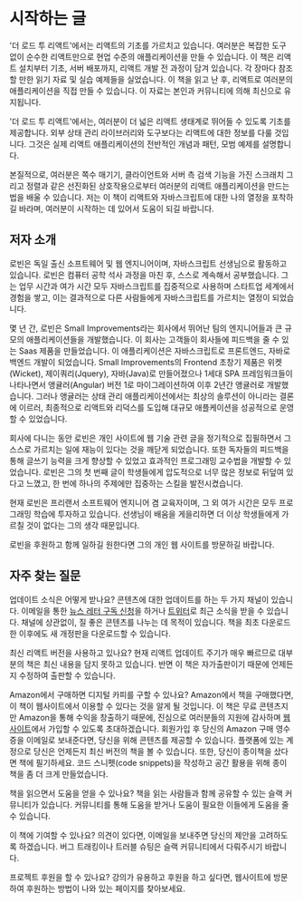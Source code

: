 # 시작하는 글

'더 로드 투 리액트'에서는 리액트의 기초를 가르치고 있습니다. 여러분은 복잡한 도구 없이 순수한 리액트만으로 현업 수준의 애플리케이션을 만들 수 있습니다. 이 책은 리액트 설치부터 기초, 서버 배포까지, 리액트 개발 전 과정이 담겨 있습니다. 각 장마다 참조할 만한 읽기 자료 및 실습 예제들을 실었습니다. 이 책을 읽고 난 후, 리액트로 여러분의 애플리케이션을 직접 만들 수 있습니다. 이 자료는 본인과 커뮤니티에 의해 최신으로 유지됩니다.

'더 로드 투 리액트'에서는, 여러분이 더 넓은 리액트 생태계로 뛰어들 수 있도록 기초를 제공합니다. 외부 상태 관리 라이브러리와 도구보다는 리액트에 대한 정보를 다룰 것입니다. 그것은 실제 리액트 애플리케이션의 전반적인 개념과 패턴, 모범 예제를 설명합니다. 

본질적으로, 여러분은 쪽수 매기기, 클라이언트와 서버 측 검색 기능을 가진 스크래치 그리고 정렬과 같은 선진화된 상호작용으로부터 여러분의 리액트 애플리케이션을 만드는 법을 배울 수 있습니다. 저는 이 책이 리액트와 자바스크립트에 대한 나의 열정을 포착하길 바라며, 여러분이 시작하는 데 있어서 도움이 되길 바랍니다.

## 저자 소개

로빈은 독일 출신 소프트웨어 및 웹 엔지니어이며, 자바스크립트 선생님으로 활동하고 있습니다. 로빈은 컴퓨터 공학 석사 과정을 마친 후, 스스로 계속해서 공부했습니다. 그는 업무 시간과 여가 시간 모두 자바스크립트를 집중적으로 사용하며 스타트업 세계에서 경험을 쌓고, 이는 결과적으로 다른 사람들에게 자바스크립트를 가르치는 열정이 되었습니다.

몇 년 간, 로빈은 Small Improvements라는 회사에서 뛰어난 팀의 엔지니어들과 큰 규모의 애플리케이션들을 개발했습니다. 이 회사는 고객들이 회사들에 피드백을 줄 수 있는 Saas 제품을 만들었습니다. 이 애플리케이션은 자바스크립트로 프론트엔드, 자바로 백엔드 개발이 되었습니다. Small Improvements의 Frontend 초창기 제품은 위켓(Wicket), 제이쿼리(Jquery), 자바(Java)로 만들어졌으나 1세대 SPA 프레임워크들이 나타나면서 앵귤러(Angular) 버전 1로 마이그레이션하여 이후 2년간 앵귤러로 개발했습니다. 그러나 앵귤러는 상태 관리 애플리케이션에서는 최상의 솔루션이 아니라는 결론에 이르러, 최종적으로 리액트와 리덕스를 도입해 대규모 애플케이션을 성공적으로 운영할 수 있었습니다.

회사에 다니는 동안 로빈은 개인 사이트에 웹 기술 관련 글을 정기적으로 집필하면서 그 스스로 가르치는 일에 재능이 있다는 것을 깨닫게 되었습니다. 또한 독자들의 피드백을 통해 글쓰기 능력을 크게 향상할 수 있었고 효과적인 프로그래밍 교수법을 개발할 수 있었습니다. 로빈은 그의 첫 번째 글이 학생들에게 압도적으로 너무 많은 정보로 뒤덮여 있다고 느꼈고, 한 번에 하나의 주제에만 집중하는 스킬을 발전시켰습니다.

현재 로빈은 프리랜서 소프트웨어 엔지니어 겸 교육자이며, 그 외 여가 시간은 모두 프로그래밍 학습에 투자하고 있습니다. 선생님이 배움을 게을리하면 더 이상 학생들에게 가르칠 것이 없다는 그의 생각 때문입니다.

로빈을 후원하고 함께 일하길 원한다면 그의 개인 웹 사이트를 방문하길 바랍니다.

## 자주 찾는 질문

업데이트 소식은 어떻게 받나요? 콘텐츠에 대한 업데이트를 하는 두 가지 채널이 있습니다. 이메일을 통한 [뉴스 레터 구독 신청](https://www.getrevue.co/profile/rwieruch)을 하거나 [트위터](https://twitter.com/rwieruch)로 최근 소식을 받을 수 있습니다. 채널에 상관없이, 질 좋은 콘텐츠를 나누는 데 목적이 있습니다. 책을 최초 다운로드한 이후에도 새 개정판을 다운로드할 수 있습니다.

최신 리액트 버전을 사용하고 있나요? 현재 리액트 업데이트 주기가 매우 빠르므로 대부분의 책은 최신 내용을 담지 못하고 있습니다. 반면 이 책은 자가출판이기 때문에 언제든지 수정하여 출판할 수 있습니다.

Amazon에서 구매하면 디지털 카피를 구할 수 있나요? Amazon에서 책을 구매했다면, 이 책이 웹사이트에서 이용할 수 있다는 것을 알게 될 것입니다. 이 책은 무료 콘텐츠지만 Amazon을 통해 수익을 창출하기 때문에, 진심으로 여러분들의 지원에 감사하며 [웹사이트](https://www.robinwieruch.de/)에서 가입할 수 있도록 초대하겠습니다. 회원가입 후 당신의 Amazon 구매 영수증을 이메일로 보내준다면, 당신을 위해 콘텐츠를 제공할 수 있습니다. 플랫폼에 있는 계정으로 당신은 언제든지 최신 버전의 책을 볼 수 있습니다. 또한, 당신이 종이책을 샀다면 책에 필기하세요. 코드 스니펫(code snippets)을 작성하고 공간 활용을 위해 종이 책을 좀 더 크게 만들었습니다. 

책을 읽으면서 도움을 얻을 수 있나요? 책을 읽는 사람들과 함께 공유할 수 있는 슬랙 커뮤니티가 있습니다. 커뮤니티를 통해 도움을 받거나 도움이 필요한 이들에게 도움을 줄 수 있습니다.

이 책에 기여할 수 있나요? 의견이 있다면, 이메일을 보내주면 당신의 제안을 고려하도록 하겠습니다. 버그 트래킹이나 트러블 슈팅은 슬랙 커뮤니티에서 다뤄주시기 바랍니다.

프로젝트 후원을 할 수 있나요? 강의가 유용하고 후원을 하고 싶다면, 웹사이트에 방문하여 후원하는 방법이 나와 있는 페이지를 찾아보세요. 





